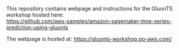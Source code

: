 This repository contains webpage and instructions for the GluonTS workshop hosted here:
<br>
https://github.com/aws-samples/amazon-sagemaker-time-series-prediction-using-gluonts

The webpage is hosted at: https://gluonts-workshop.go-aws.com/
